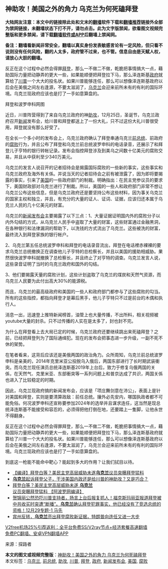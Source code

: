  <h2>神助攻！美国之外的角力 乌克兰为何死磕拜登</h2> <p class="notice"><b>大陆网友注意：本文中的链接除此处和文末的<a href="https://github.com/bannedbook/fanqiang" >翻墙</a>软件下载和<a href="https://github.com/killgcd/justmysocks/blob/master/README.md">翻墙推荐</a>链接外全部为禁网链接，未翻墙状态下打不开，请勿点击。此为文字版禁闻，欲看图文视频完整版和更多禁闻，请下载<a href="https://github.com/bannedbook/fanqiang">翻墙软件或APP</a>后翻墙上禁闻网。</p><p>备注：翻墙看新闻非常安全，翻墙以真实身份发表敏感言论有一定风险，但只看不说则没有任何风险，翻的人太多，政府管不过来，也不管。信息自由是天赋人权，请放心大胆的翻墙。</b></p>  <div class="entry"> <p id="summary">反正在这个过程中必然会得罪<a href="https://www.bannedbook.org/bnews/tag/%e6%8b%9c%e7%99%bb/" class="st_tag internal_tag" rel="tag" title="标签 拜登 下的日志">拜登</a>，那么一不做二不做，乾脆把事情搞大一点，藉助国际力量把动静弄的更大一些，如果能顺便把拜登拉下马，那么泽连斯基<a href="https://www.bannedbook.org/bnews/tag/%e6%94%bf%e5%ba%9c/" class="st_tag internal_tag" rel="tag" title="标签 政府 下的日志">政府</a>就算给了<a href="https://www.bannedbook.org/bnews/tag/%e5%b7%9d%e6%99%ae/" class="st_tag internal_tag" rel="tag" title="标签 川普 下的日志">川普</a>一个大大的投名状。如果川普能够连任，那么可以想像泽连斯基政府以后会在美俄之间左右逢源，不要太滋润了，<a href="https://www.bannedbook.org/bnews/tag/%e4%b9%8c%e5%85%8b%e5%85%b0/" class="st_tag internal_tag" rel="tag" title="标签 乌克兰 下的日志">乌克兰</a>会迎来前所未有的有利的国际环境。乌克兰现政府应该也是打了一手如意算盘的。</p> <p id="conimg">拜登和波罗申科网图</p> <p>近日，川普阵营得到了来自乌克兰政府的神<a href="https://www.bannedbook.org/bnews/tag/%E5%8A%A9%E6%94%BB/" class="st_tag internal_tag" rel="tag" title="标签 助攻 下的日志">助攻</a>，12月25日，圣诞节，乌克兰政府召开<span class='wp_keywordlink_affiliate'><a href="https://www.bannedbook.org/" title="新闻">新闻</a></span>发布会，给川普和拜登都送上了一份大礼，只不过这份大礼川普很受用，拜登就没有那么好受了。</p> <p>在全长一个多小时的发布会上，乌克兰政府确认了拜登串通乌克兰<a href="https://www.bannedbook.org/bnews/tag/%e5%89%8d%e6%80%bb%e7%bb%9f/" class="st_tag internal_tag" rel="tag" title="标签 前总统 下的日志">前总统</a>、前政府的<a href="https://www.bannedbook.org/bnews/tag/%e8%85%90%e8%b4%a5/" class="st_tag internal_tag" rel="tag" title="标签 腐败 下的日志">腐败</a>行为，并且公布了拜登和乌克兰前总统波罗申科的电话录音，还展示了和拜登儿子亨特的银行转帐记录。发布会指控拜登涉及到美乌之间数十亿美元的腐败交易，并且从中获利至少340万美元。</p>  <p>乌克兰的发言人说召开的记者招待会是揭露国际腐败的一些新的事实，这些事实和乌克兰政府及海外有关係。并说当天的记者招待会之前有被泄露了，因为即将要揭露的事实，引来了<a href="https://www.bannedbook.org/bnews/tag/%e7%be%8e%e5%9b%bd/" class="st_tag internal_tag" rel="tag" title="标签 美国 下的日志">美国</a>的一些政府部门的制裁。明确指出：在民主党参议员的要求下，美国财政部对乌克兰进行了制裁。所以，美国的一些人和政府部门非常不想让乌克兰公布这些信息，但是乌克兰政府还是要坚持公布这些材料，因为事关乌克兰的国家主权和独立，并且，有充分的大量的证人、证词、证据，应该归还本属于乌克兰人民的几十亿美元的财富。</p> <p>乌克兰的<a href="https://www.bannedbook.org/bnews/tag/%E6%96%B0%E9%97%BB%E5%8F%91%E5%B8%83%E4%BC%9A/" class="st_tag internal_tag" rel="tag" title="标签 新闻发布会 下的日志">新闻发布会</a>主要揭露了以下三点：1、大量证据证明国内外的腐败分子以内外勾结的方式，从乌克兰人民手中盗取了大量的财富，这些财富通过金融黑洞，在各种银行和法律漏洞的帮助下，以洗钱的方式流出了乌克兰。这些被洗的财富，最终流入到拜登家族的银行帐户。</p> <p>2、乌克兰第五任总统波罗申科和拜登的电话录音流出，拜登在电话裡赤裸裸的要求乌克兰总统撤换正在调查他儿子亨特的总检察长，并且以美国的援助相威胁。果然很快波罗申科就撤换了总检察长，并且终止了对亨特的调查。乌克兰发言人说，这些录音证明了当时的乌克兰政府和国外的勾结。</p> <p>3、他们要揭露天量的腐败计划，这些计划盗取了乌克兰的煤炭和天然气资源，而乌克兰人民要为此付出高大30%的能源税。</p>  <p>而且，乌克兰的最高级政府和美国的一些人和政府部门都参与了这些腐败的勾当。所有的这些指控，都指向拜登才是幕后黑手，他儿子亨特只不过是前台的木偶和执行人。</p> <p>消息一出，迅速登上推特新闻榜首，油管上也大量传播，不出所料，相关视频被youtube大量的封杀。只不过传播的人实在是太多了，封也封不完。</p> <p>为什么在拜登看上去大局已定的时候，乌克兰政府还要继续跳出来死磕拜登？之前，已经把拜登列为了国际通缉犯。现在的发布会把事态进一步升级，一副不死不休的架势。</p> <p>在笔者看来，这背后应该还是美俄两国的政治角力。众所周知，乌克兰前总统波罗申科是亲美的，2014年克里米亚公投脱乌入俄后，两国东部进行了长时期武装衝突。而乌克兰现任演员总统泽连斯基2019年上台后，致力于修复乌俄两国的关係，在天然气、克里米亚、东部衝突等一系列问题上和普京达成了共识，两国关係也进入了比较稳定的时期。</p>  <p>因此，乌克兰现政府搞的新闻发布会，应该是「项庄舞剑意在沛公」，表面上是针对美国和拜登，实则是要清算政敌：前任总统。攘外必先安内，哪国执政者都不可能免俗。何况波罗申科还宣称要参加2024年的选举并且谋求连任，这当然是现总统泽连斯基不能接受和容忍的，必须得把他打倒在地，还要踏上一隻脚，让他永世不得翻身。</p> <p>反正在这个过程中必然会得罪拜登，那么一不做二不做，乾脆把事情搞大一点，藉助国际力量把动静弄的更大一些，如果能顺便把拜登拉下马，那么泽连斯基政府就算给了川普一个大大的投名状。如果川普能够连任，那么可以想像泽连斯基政府以后会在美俄之间左右逢源，不要太滋润了，乌克兰会迎来前所未有的有利的国际环境。乌克兰现政府应该也是打了一手如意算盘的。</p> <p>到底这一枪能不能命中靶心？能起到多大的作用？让我们拭目以待。</p> <ul class='op-related-articles' title='相关阅读'> <li><a href='https://www.bannedbook.org/bnews/bannedvideo/20201230/1457610.html' target='_blank'>【编译】拜登白等？美民主党高层威胁未遂<b>乌克兰</b>议员突曝拜登猛料</a></li> <li><a href='https://www.bannedbook.org/bnews/bannedvideo/20201230/1457596.html' target='_blank'><b>乌克兰</b>起诉拜登父子，干涉美国内政还是给川普的神助攻？又是巧合？</a></li> <li><a href='https://www.bannedbook.org/bnews/topimagenews/20201230/1457573.html' target='_blank'>拜登白等？美民主党高层威胁未遂 <b>乌克兰</b>议员突曝拜登猛料 【阿波罗网编译】</a></li> <li><a href='https://www.bannedbook.org/bnews/bannedvideo/20201229/1457323.html' target='_blank'>贺锦丽公然恐吓川普支持者，扬言上台后报复抓人！福克斯玛丽亚报道拜登被中共收买时突遭“断播”。<b>乌克兰</b>确认拜登犯罪事实，他已经没有了竞选总统的资格！12月29专题-1 马先</a></li> <li><a href='https://www.bannedbook.org/bnews/worldnews/usa/20201229/1457170.html' target='_blank'>宾州反转，<b>乌克兰</b>亮出拜登腐败新证据，特朗普向连任又进一大步</a></li> </ul> <p class="texttj"> <a href="https://github.com/bannedbook/fanqiang/wiki/V2ray%E6%9C%BA%E5%9C%BA" target="_blank">V2free机场25%引荐返利：全平台免费SS/V2ray节点+经济套餐高速翻墙</a><br/> <a href="https://github.com/bannedbook/fanqiang/wiki/%E7%A6%81%E9%97%BB%E7%BD%91%E5%AE%89%E5%8D%93%E7%BF%BB%E5%A2%99%E6%96%B0%E9%97%BBAPP" target="_blank">免费PC翻墙、安卓VPN翻墙APP</a></p><p> 来源：探路者 </p> <a name='sharetosocial'></a>       <div><b>本文的图文或视频完整版</b>：<a href='https://www.bannedbook.org/bnews/comments/20201230/1457660.html'>神助攻！美国之外的角力 乌克兰为何死磕拜登</a></div>  </div><!--END ENTRY--> <div class="postfooter"> <div>本文标签：<a href="https://www.bannedbook.org/bnews/tag/%e4%b9%8c%e5%85%8b%e5%85%b0/" rel="tag">乌克兰</a>, <a href="https://www.bannedbook.org/bnews/tag/%e5%89%8d%e6%80%bb%e7%bb%9f/" rel="tag">前总统</a>, <a href="https://www.bannedbook.org/bnews/tag/%E5%8A%A9%E6%94%BB/" rel="tag">助攻</a>, <a href="https://www.bannedbook.org/bnews/tag/%e5%b7%9d%e6%99%ae/" rel="tag">川普</a>, <a href="https://www.bannedbook.org/bnews/tag/%e6%8b%9c%e7%99%bb/" rel="tag">拜登</a>, <a href="https://www.bannedbook.org/bnews/tag/%e6%94%bf%e5%ba%9c/" rel="tag">政府</a>, <a href="https://www.bannedbook.org/bnews/tag/%E6%96%B0%E9%97%BB%E5%8F%91%E5%B8%83%E4%BC%9A/" rel="tag">新闻发布会</a>, <a href="https://www.bannedbook.org/bnews/tag/%e7%be%8e%e5%9b%bd/" rel="tag">美国</a>, <a href="https://www.bannedbook.org/bnews/tag/%e8%85%90%e8%b4%a5/" rel="tag">腐败</a></div>  </div><!--END POSTFOOTER--> 